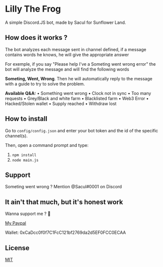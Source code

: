 
# Lilly The Frog

A simple Discord.JS bot, made by Sacul for Sunflower Land.



## How does it works ?

The bot analyzes each message sent in channel defined, if a message contains words he knows, he will give the appropriate answer

For exemple, if you say "Please help I've a Someting went wrong error" the bot will analyze the message and will find the following words 

**Someting, Went, Wrong**.
Then he will automatically reply to the message with a guide to try to solve the problem.

**Available Q&A:**
• Something went wrong
• Clock not in sync
• Too many requests
• Grey/Black and white farm
• Blacklisted farm
• Web3 Error
• Hacked/Stolen wallet
• Supply reached
• Withdraw lost
## How to install

Go to `config/config.json` and enter your bot token and the id of the specific channel(s).

Then, open a command prompt and type:

1. `npm install`
2. `node main.js`
## Support

Someting went wrong ? Mention @Sacul#0001 on Discord


## It ain't that much, but it's honest work

Wanna support me ? 💖

[My Paypal](https://paypal.me/sakuule)

Wallet: 0xCaDcc0f0f7C1FcC121bf2769da2d5EF0FCC0ECAA


## License

[MIT](https://choosealicense.com/licenses/mit/)

